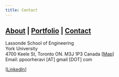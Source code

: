 ```yaml
---
title: Contact
---
```


## [About](index.md) |  [Portfolio](portfolio.md) | [Contact](contact.md)

Lassonde School of Engineering<br />
York University<br />
4700 Keele St, Toronto ON. M3J 1P3 Canada [[Map](https://www.openstreetmap.org/way/239605501)]<br />
Email: ppoorheravi [AT] gmail [DOT] com<br />

[[LinkedIn](https://www.linkedin.com/in/pedram-heravi/)]
